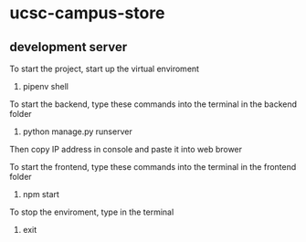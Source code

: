 # ucsc-campus-store

## development server
To start the project, start up the virtual enviroment
1.  pipenv shell

To start the backend, type these commands into the terminal in the backend folder
1. python manage.py runserver

Then copy IP address in console and paste it into web brower

To start the frontend, type these commands into the terminal in the frontend folder
1. npm start

To stop the enviroment, type in the terminal
1. exit
